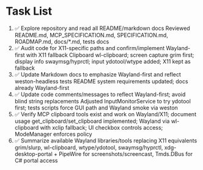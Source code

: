 # Task List

1. ✅ Explore repository and read all README/markdown docs
Reviewed README.md, MCP_SPECIFICATION.md, SPECIFICATION.md, ROADMAP.md, docs/*.md, tests docs
2. ✅ Audit code for X11-specific paths and confirm/implement Wayland-first with X11 fallback
Clipboard wl-clipboard; screen capture grim first; display info swaymsg/hyprctl; input ydotool/wtype added; X11 kept as fallback
3. ✅ Update Markdown docs to emphasize Wayland-first and reflect weston-headless tests
README system requirements updated; docs already Wayland-first
4. ✅ Update code comments/messages to reflect Wayland-first; avoid blind string replacements
Adjusted InputMonitorService to try ydotool first; tests scripts force GUI path and Wayland smoke via weston
5. ✅ Verify MCP clipboard tools exist and work on Wayland/X11; document usage
get_clipboard/set_clipboard implemented; Wayland via wl-clipboard with xclip fallback; UI checkbox controls access; ModeManager enforces policy
6. ✅ Summarize available Wayland libraries/tools replacing X11 equivalents
grim/slurp, wl-clipboard, wtype/ydotool, swaymsg/hyprctl, xdg-desktop-portal + PipeWire for screenshots/screencast, Tmds.DBus for C# portal access

